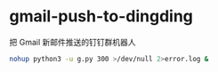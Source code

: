 # gmail-push-to-dingding
把 Gmail 新邮件推送的钉钉群机器人
```Bash
nohup python3 -u g.py 300 >/dev/null 2>error.log &
```